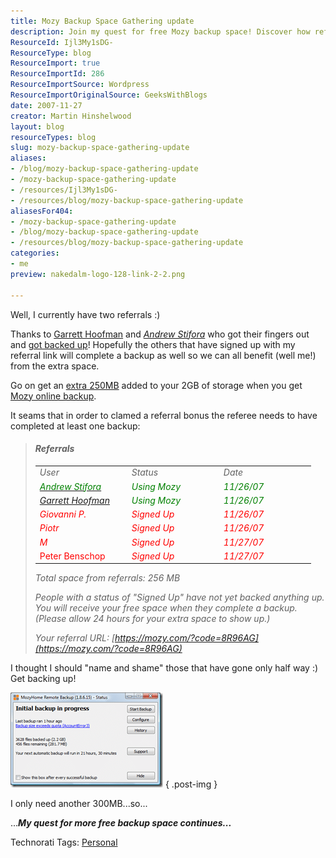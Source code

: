 ```yaml
---
title: Mozy Backup Space Gathering update
description: Join my quest for free Mozy backup space! Discover how referrals can boost your storage and get tips on maximizing your online backup experience.
ResourceId: Ijl3My1sDG-
ResourceType: blog
ResourceImport: true
ResourceImportId: 286
ResourceImportSource: Wordpress
ResourceImportOriginalSource: GeeksWithBlogs
date: 2007-11-27
creator: Martin Hinshelwood
layout: blog
resourceTypes: blog
slug: mozy-backup-space-gathering-update
aliases:
- /blog/mozy-backup-space-gathering-update
- /mozy-backup-space-gathering-update
- /resources/Ijl3My1sDG-
- /resources/blog/mozy-backup-space-gathering-update
aliasesFor404:
- /mozy-backup-space-gathering-update
- /blog/mozy-backup-space-gathering-update
- /resources/blog/mozy-backup-space-gathering-update
categories:
- me
preview: nakedalm-logo-128-link-2-2.png

---
```

Well, I currently have two referrals :)

Thanks to [Garrett Hoofman](http://geekswithblogs.net/gambit_sunob/Default.aspx "Garrett Hoofman") and _[Andrew Stifora](http://stifora.com/)_ who got their fingers out and [got backed up](http://blog.hinshelwood.com/archive/2007/11/26/Mozy-Backup.aspx)! Hopefully the others that have signed up with my referral link will complete a backup as well so we can all benefit (well me!) from the extra space.

Go on get an [extra 250MB](https://mozy.com/?code=8R96AG) added to your 2GB of storage when you get [Mozy online backup](https://mozy.com/?code=8R96AG).

It seams that in order to clamed a referral bonus the referee needs to have completed at least one backup:

> #### _**Referrals**_
>
> <table cellspacing="0" cellpadding="2" width="400" border="0"><tbody><tr><td valign="top" width="133"><em>User</em></td><td valign="top" width="133"><em>Status</em></td><td valign="top" width="133"><em>Date</em></td></tr><tr><td valign="top" width="133"><em><a target="_blank" href="http://stifora.com/"><font color="#008000">Andrew Stifora</font></a></em><em></em></td><td valign="top" width="133"><em><font color="#008000">Using Mozy</font></em></td><td valign="top" width="133"><em><font color="#008000">11/26/07</font></em></td></tr><tr><td valign="top" width="133"><font color="#008000"><em><a title="Garrett Hoofman" target="_blank" href="http://geekswithblogs.net/gambit_sunob/Default.aspx">Garrett Hoofman</a></em></font></td><td valign="top" width="133"><font color="#008000"><em>Using Mozy</em></font></td><td valign="top" width="133"><font color="#008000"><em>11/26/07</em></font></td></tr><tr><td valign="top" width="133"><font color="#ff0000"><em>Giovanni P.</em></font></td><td valign="top" width="133"><font color="#ff0000"><em>Signed Up</em></font></td><td valign="top" width="133"><font color="#ff0000"><em>11/26/07</em></font></td></tr><tr><td valign="top" width="133"><font color="#ff0000"><em>Piotr</em></font></td><td valign="top" width="133"><font color="#ff0000"><em>Signed Up</em></font></td><td valign="top" width="133"><font color="#ff0000"><em>11/26/07</em></font></td></tr><tr><td valign="top" width="133"><font color="#ff0000"><em>M</em></font></td><td valign="top" width="133"><font color="#ff0000"><em>Signed Up</em></font></td><td valign="top" width="133"><font color="#ff0000"><em>11/27/07</em></font></td></tr><tr><td valign="top" width="133"><font color="#ff0000">Peter Benschop</font></td><td valign="top" width="133"><em><font color="#ff0000">Signed Up</font></em></td><td valign="top" width="133"><em><font color="#ff0000">11/27/07</font></em></td></tr></tbody></table>
>
> _Total space from referrals: 256 MB_
>
> _People with a status of "Signed Up" have not yet backed anything up. You will receive your free space when they complete a backup. (Please allow 24 hours for your extra space to show up.)_
>
> _Your referral URL:_ _[https://mozy.com/?code=8R96AG](https://mozy.com/?code=8R96AG)_

I thought I should "name and shame" those that have gone only half way :)  Get backing up!

[![image](images/MozyBackupSpaceGatheringupdate_1383B-image_thumb-1-1.png)](http://blog.hinshelwood.com/files/2011/05/GWB-WindowsLiveWriter-MozyBackupSpaceGatheringupdate_1383B-image_2.png)
{ .post-img }

I only need another 300MB...so...

...**_My quest for more free backup space continues..._**

Technorati Tags: [Personal](http://technorati.com/tags/Personal)
